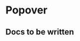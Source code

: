 # Popover

## Docs to be written

<ComponentReference :data="data" />

<script setup lang="ts">
import {data} from '../../data/components/popover.data'
import ComponentReference from '../../components/ComponentReference.vue'
</script>
